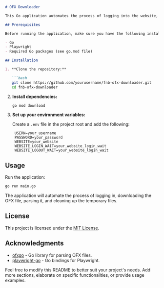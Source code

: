 ```markdown
# OFX Downloader

This Go application automates the process of logging into the website, downloading account statements in OFX format, and parsing the OFX file for transaction details.

## Prerequisites

Before running the application, make sure you have the following installed:

- Go
- Playwright
- Required Go packages (see go.mod file)

## Installation

1. **Clone the repository:**

   ```bash
   git clone https://github.com/yourusername/fnb-ofx-downloader.git
   cd fnb-ofx-downloader
   ```

2. **Install dependencies:**

   ```bash
   go mod download
   ```

3. **Set up your environment variables:**

   Create a `.env` file in the project root and add the following:

   ```dotenv
    USERN=your_username
    PASSWORD=your_password
    WEBSITE=your_website
    WEBSITE_LOGIN_WAIT=your_website_login_wait
    WEBSITE_LOGOUT_WAIT=your_website_login_wait
   ```

## Usage

Run the application:

```bash
go run main.go
```

The application will automate the process of logging in, downloading the OFX file, parsing it, and cleaning up the temporary files.

## License

This project is licensed under the [MIT License](LICENSE).

## Acknowledgments

- [ofxgo](https://github.com/aclindsa/ofxgo) - Go library for parsing OFX files.
- [playwright-go](https://github.com/mxschmitt/playwright-go) - Go bindings for Playwright.

Feel free to modify this README to better suit your project's needs. Add more sections, elaborate on specific functionalities, or provide usage examples.
```
